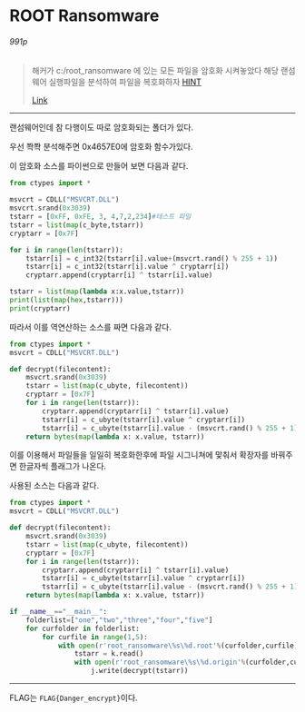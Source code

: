 # ROOT Ransomware

###### 991p

>해커가 c:/root_ransomware 에 있는 모든 파일을 암호화 시켜놓았다 
>해당 랜섬웨어 실행파일을 분석하여 파일을 복호화하자 
>[HINT](https://drive.google.com/file/d/1dvo3NPjEd8N1Qoiu8Z0tw5JLFsg5DHpa/view?usp=sharing)
>
>[Link](https://drive.google.com/file/d/1CyVwCb17chmubWbx2pBd1lFI_i-suWPD/view?usp=sharing)

-------

랜섬웨어인데 참 다행이도 따로 암호화되는 폴더가 있다.

우선 쫙쫙 분석해주면 0x4657E0에 암호화 함수가있다.

이 암호화 소스를 파이썬으로 만들어 보면 다음과 같다.

```python
from ctypes import *

msvcrt = CDLL("MSVCRT.DLL")
msvcrt.srand(0x3039)
tstarr = [0xFF, 0xFE, 3, 4,7,2,234]#테스트 파일
tstarr = list(map(c_byte,tstarr))
cryptarr = [0x7F]

for i in range(len(tstarr)):
    tstarr[i] = c_int32(tstarr[i].value+(msvcrt.rand() % 255 + 1))
    tstarr[i] = c_int32(tstarr[i].value ^ cryptarr[i])
    cryptarr.append(cryptarr[i] ^ tstarr[i].value)

tstarr = list(map(lambda x:x.value,tstarr))
print(list(map(hex,tstarr)))
print(cryptarr)
```

따라서 이를 역연산하는 소스를 짜면 다음과 같다.

```python
from ctypes import *
msvcrt = CDLL("MSVCRT.DLL")

def decrypt(filecontent):
    msvcrt.srand(0x3039)
    tstarr = list(map(c_ubyte, filecontent))
    cryptarr = [0x7F]
    for i in range(len(tstarr)):
        cryptarr.append(cryptarr[i] ^ tstarr[i].value)
        tstarr[i] = c_ubyte(tstarr[i].value ^ cryptarr[i])
        tstarr[i] = c_ubyte(tstarr[i].value - (msvcrt.rand() % 255 + 1))
    return bytes(map(lambda x: x.value, tstarr))
```

이를 이용해서 파일들을 일일히 복호화한후에 파일 시그니쳐에 맟춰서 확장자를 바꿔주면 한글자씩 플래그가 나온다.

사용된 소스는 다음과 같다.

````python
from ctypes import *
msvcrt = CDLL("MSVCRT.DLL")

def decrypt(filecontent):
    msvcrt.srand(0x3039)
    tstarr = list(map(c_ubyte, filecontent))
    cryptarr = [0x7F]
    for i in range(len(tstarr)):
        cryptarr.append(cryptarr[i] ^ tstarr[i].value)
        tstarr[i] = c_ubyte(tstarr[i].value ^ cryptarr[i])
        tstarr[i] = c_ubyte(tstarr[i].value - (msvcrt.rand() % 255 + 1))
    return bytes(map(lambda x: x.value, tstarr))

if __name__=="__main__":
    folderlist=["one","two","three","four","five"]
    for curfolder in folderlist:
        for curfile in range(1,5):
            with open(r'root_ransomware\%s\%d.root'%(curfolder,curfile),'rb') as k:
                tstarr = k.read()
                with open(r'root_ransomware\%s\%d.origin'%(curfolder,curfile),"w+b") as j:
                    j.write(decrypt(tstarr))
````

-------------

FLAG는 `FLAG{Danger_encrypt}`이다.